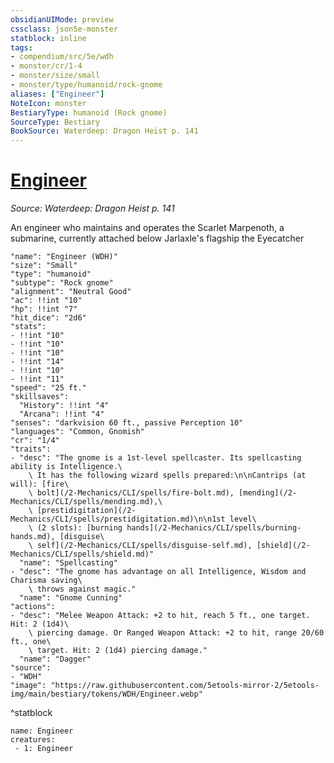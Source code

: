 ```yaml
---
obsidianUIMode: preview
cssclass: json5e-monster
statblock: inline
tags:
- compendium/src/5e/wdh
- monster/cr/1-4
- monster/size/small
- monster/type/humanoid/rock-gnome
aliases: ["Engineer"]
NoteIcon: monster
BestiaryType: humanoid (Rock gnome)
SourceType: Bestiary
BookSource: Waterdeep: Dragon Heist p. 141
---
```

# [Engineer](2-Mechanics/CLI/bestiary/humanoid/engineer-wdh.md)
*Source: Waterdeep: Dragon Heist p. 141*  

An engineer who maintains and operates the Scarlet Marpenoth, a submarine, currently attached below Jarlaxle's flagship the Eyecatcher

```statblock
"name": "Engineer (WDH)"
"size": "Small"
"type": "humanoid"
"subtype": "Rock gnome"
"alignment": "Neutral Good"
"ac": !!int "10"
"hp": !!int "7"
"hit_dice": "2d6"
"stats":
- !!int "10"
- !!int "10"
- !!int "10"
- !!int "14"
- !!int "10"
- !!int "11"
"speed": "25 ft."
"skillsaves":
  "History": !!int "4"
  "Arcana": !!int "4"
"senses": "darkvision 60 ft., passive Perception 10"
"languages": "Common, Gnomish"
"cr": "1/4"
"traits":
- "desc": "The gnome is a 1st-level spellcaster. Its spellcasting ability is Intelligence.\
    \ It has the following wizard spells prepared:\n\nCantrips (at will): [fire\
    \ bolt](/2-Mechanics/CLI/spells/fire-bolt.md), [mending](/2-Mechanics/CLI/spells/mending.md),\
    \ [prestidigitation](/2-Mechanics/CLI/spells/prestidigitation.md)\n\n1st level\
    \ (2 slots): [burning hands](/2-Mechanics/CLI/spells/burning-hands.md), [disguise\
    \ self](/2-Mechanics/CLI/spells/disguise-self.md), [shield](/2-Mechanics/CLI/spells/shield.md)"
  "name": "Spellcasting"
- "desc": "The gnome has advantage on all Intelligence, Wisdom and Charisma saving\
    \ throws against magic."
  "name": "Gnome Cunning"
"actions":
- "desc": "Melee Weapon Attack: +2 to hit, reach 5 ft., one target. Hit: 2 (1d4)\
    \ piercing damage. Or Ranged Weapon Attack: +2 to hit, range 20/60 ft., one\
    \ target. Hit: 2 (1d4) piercing damage."
  "name": "Dagger"
"source":
- "WDH"
"image": "https://raw.githubusercontent.com/5etools-mirror-2/5etools-img/main/bestiary/tokens/WDH/Engineer.webp"
```
^statblock

```encounter-table
name: Engineer
creatures:
 - 1: Engineer
```